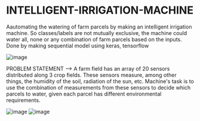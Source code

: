 # INTELLIGENT-IRRIGATION-MACHINE
Aautomating the watering of farm parcels by making an intelligent irrigation machine. So classes/labels are not mutually exclusive, the machine could water all, none or any combination of farm parcels based on the inputs. Done by making sequential model using keras, tensorflow

![image](https://github.com/user-attachments/assets/b02abdbd-9634-44e0-b419-94c7f6dd7b9d)

PROBLEM STATEMENT --> 
A farm field has an array of 20 sensors distributed along 3 crop fields. 
These sensors measure, among other things, the humidity of the soil, radiation of the sun, etc. 
Machine's task is to use the combination of measurements from these sensors to decide which parcels to water, 
given each parcel has different environmental requirements.

![image](https://github.com/user-attachments/assets/72ad91d5-53d1-4173-85f1-0578142957f1)
![image](https://github.com/user-attachments/assets/9ec8e9bc-222f-4f7f-8c3c-0a5436839a66)
